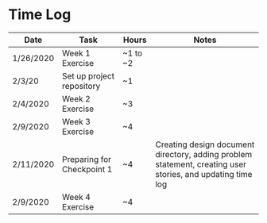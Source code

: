 # Time Log

| Date | Task | Hours | Notes|
|------|------|-------|------|
|1/26/2020|Week 1 Exercise|~1 to ~2||
|2/3/20|Set up project repository|~1||
|2/4/2020|Week 2 Exercise|~3||
|2/9/2020|Week 3 Exercise|~4||
|2/11/2020|Preparing for Checkpoint 1|~4|Creating design document directory, adding problem statement, creating user stories, and updating time log|
|2/9/2020|Week 4 Exercise|~4||
